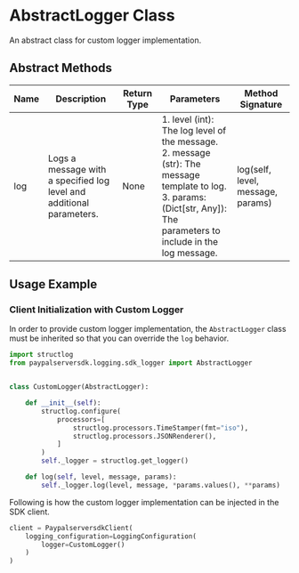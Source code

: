 
# AbstractLogger Class

An abstract class for custom logger implementation.

## Abstract Methods

| Name | Description | Return Type | Parameters | Method Signature |
|  --- | --- | --- | --- | --- |
| log | Logs a message with a specified log level and additional parameters. | None | 1. level (int): The log level of the message.<br>2. message (str): The message template to log.<br>3. params: (Dict[str, Any]): The parameters to include in the log message. | log(self, level, message, params) |

## Usage Example

### Client Initialization with Custom Logger

In order to provide custom logger implementation, the `AbstractLogger` class must be inherited so that you can override the `log` behavior.

```python
import structlog
from paypalserversdk.logging.sdk_logger import AbstractLogger


class CustomLogger(AbstractLogger):

    def __init__(self):
        structlog.configure(
            processors=[
                structlog.processors.TimeStamper(fmt="iso"),
                structlog.processors.JSONRenderer(),
            ]
        )
        self._logger = structlog.get_logger()

    def log(self, level, message, params):
        self._logger.log(level, message, *params.values(), **params)
```

Following is how the custom logger implementation can be injected in the SDK client.

```python
client = PaypalserversdkClient(
    logging_configuration=LoggingConfiguration(
        logger=CustomLogger()
    )
)
```

